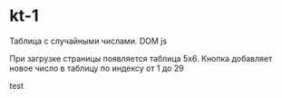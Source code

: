 # kt-1
Таблица с случайными числами. DOM js

При загрузке страницы появляется таблица 5х6. Кнопка добавляет новое число в таблицу по индексу от 1 до 29

test

